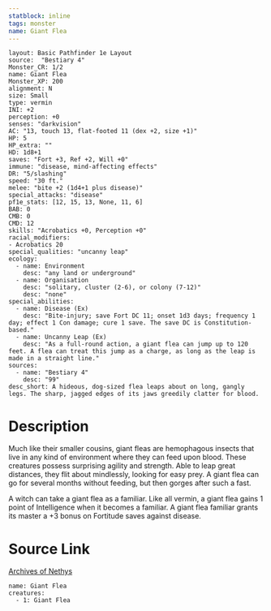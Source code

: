 ```yaml
---
statblock: inline
tags: monster
name: Giant Flea
---
```

```statblock
layout: Basic Pathfinder 1e Layout
source:  "Bestiary 4"
Monster_CR: 1/2
name: Giant Flea
Monster_XP: 200
alignment: N
size: Small
type: vermin
INI: +2
perception: +0
senses: "darkvision"
AC: "13, touch 13, flat-footed 11 (dex +2, size +1)"
HP: 5
HP_extra: ""
HD: 1d8+1
saves: "Fort +3, Ref +2, Will +0"
immune: "disease, mind-affecting effects"
DR: "5/slashing"
speed: "30 ft."
melee: "bite +2 (1d4+1 plus disease)"
special_attacks: "disease"
pf1e_stats: [12, 15, 13, None, 11, 6]
BAB: 0
CMB: 0
CMD: 12
skills: "Acrobatics +0, Perception +0"
racial_modifiers:
- Acrobatics 20
special_qualities: "uncanny leap"
ecology:
  - name: Environment
    desc: "any land or underground"
  - name: Organisation
    desc: "solitary, cluster (2-6), or colony (7-12)"
    desc: "none"
special_abilities:
  - name: Disease (Ex)
    desc: "Bite-injury; save Fort DC 11; onset 1d3 days; frequency 1 day; effect 1 Con damage; cure 1 save. The save DC is Constitution-based."
  - name: Uncanny Leap (Ex)
    desc: "As a full-round action, a giant flea can jump up to 120 feet. A flea can treat this jump as a charge, as long as the leap is made in a straight line."
sources:
  - name: "Bestiary 4"
    desc: "99"
desc_short: A hideous, dog-sized flea leaps about on long, gangly legs. The sharp, jagged edges of its jaws greedily clatter for blood.
```
# Description
Much like their smaller cousins, giant fleas are hemophagous insects that live in any kind of environment where they can feed upon blood. These creatures possess surprising agility and strength. Able to leap great distances, they flit about mindlessly, looking for easy prey. A giant flea can go for several months without feeding, but then gorges after such a fast.

A witch can take a giant flea as a familiar. Like all vermin, a giant flea gains 1 point of Intelligence when it becomes a familiar. A giant flea familiar grants its master a +3 bonus on Fortitude saves against disease.
# Source Link
[Archives of Nethys](https://aonprd.com/MonsterDisplay.aspx?ItemName=Giant%20Flea)
```encounter-table
name: Giant Flea
creatures:
  - 1: Giant Flea
```
